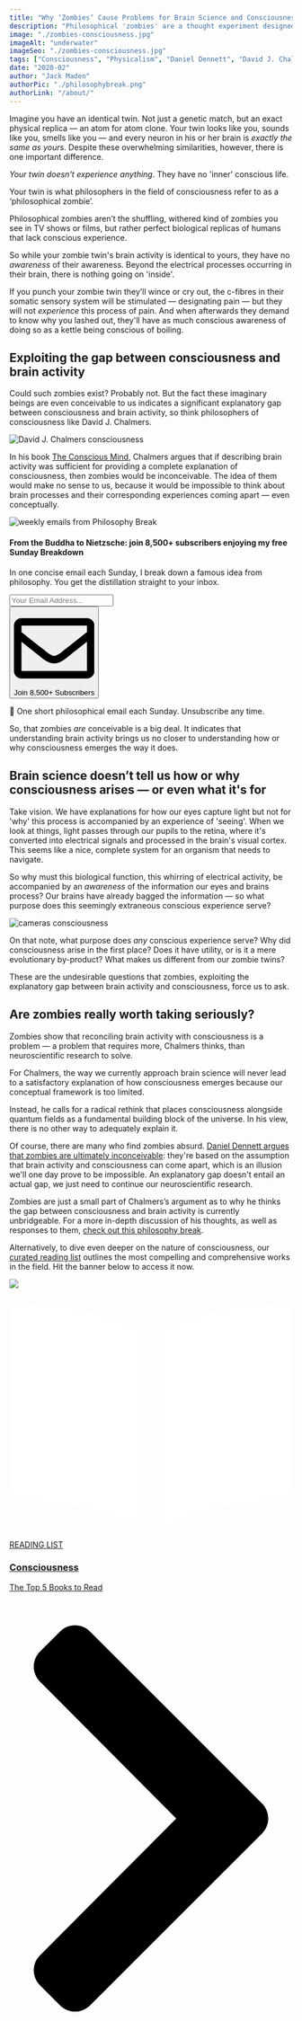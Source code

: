 ```yaml
---
title: "Why ‘Zombies’ Cause Problems for Brain Science and Consciousness"
description: "Philosophical 'zombies' are a thought experiment designed to illuminate problems with the science of the brain. This article introduces your zombie twin — an identical, non-conscious version of you."
image: "./zombies-consciousness.jpg"
imageAlt: "underwater"
imageSeo: "./zombies-consciousness.jpg"
tags: ["Consciousness", "Physicalism", "Daniel Dennett", "David J. Chalmers"]
date: "2020-02"
author: "Jack Maden"
authorPic: "./philosophybreak.png"
authorLink: "/about/"
---
```

<span class="big-letter">I</span>magine you have an identical twin. Not just a genetic match, but an exact physical replica — an atom for atom clone. Your twin looks like you, sounds like you, smells like you — and every neuron in his or her brain is <i>exactly the same as yours</i>. Despite these overwhelming similarities, however, there is one important difference. 

_Your twin doesn't experience anything_. They have no 'inner' conscious life.

Your twin is what philosophers in the field of consciousness refer to as a ‘philosophical zombie’. 

Philosophical zombies aren’t the shuffling, withered kind of zombies you see in TV shows or films, but rather perfect biological replicas of humans that lack conscious experience. 

So while your zombie twin's brain activity is identical to yours, they have no _awareness_ of their awareness. Beyond the electrical processes occurring in their brain, there is nothing going on 'inside'.  

If you punch your zombie twin they’ll wince or cry out, the c-fibres in their somatic sensory system will be stimulated — designating pain — but they will not _experience_ this process of pain. And when afterwards they demand to know why you lashed out, they'll have as much conscious awareness of doing so as a kettle being conscious of boiling.

## Exploiting the gap between consciousness and brain activity

<span class="big-letter">C</span>ould such zombies exist? Probably not. But the fact these imaginary beings are even conceivable to us indicates a significant explanatory gap between consciousness and brain activity, so think philosophers of consciousness like David J. Chalmers. 

![David J. Chalmers consciousness](./davidjchalmers.jpg "David J. Chalmers: the bad boy rock star of the consciousness world.")

In his book <a target="_blank" rel="noopener noreferrer sponsored" href="http://www.amazon.com/gp/product/0195117891/ref=as_li_tl?ie=UTF8&tag=philosophybre-20&camp=1789&creative=9325&linkCode=as2&creativeASIN=0195117891&linkId=17c460a9634b6fbce9ec8a22d88884e9">The Conscious Mind</a>, Chalmers argues that if describing brain activity was sufficient for providing a complete explanation of consciousness, then zombies would be inconceivable. The idea of them would make no sense to us, because it would be impossible to think about brain processes and their corresponding experiences coming apart — even conceptually.

<!--big subscribe-->
<div class="course-promo darkradial-background subscribe text-center">
    <img src="/static/6313d50bc32799a6c869239128784c7b/e7f7a/weekly-break.webp" alt="weekly emails from Philosophy Break">
    <h4>From the Buddha to Nietzsche: join 8,500+ subscribers enjoying my free Sunday Breakdown</h4>
    <p class="small-grey-font no-mar-bottom">In one concise email each Sunday, I break down a famous idea from philosophy. You get the distillation straight to your inbox.</p>
    <div class="small-pad-top">
        <form action="https://app.convertkit.com/forms/5812400/subscriptions" method="post" data-sv-form="5812400" data-uid="be0e52d3c0" data-format="inline" data-version="6" data-options="{&quot;settings&quot;:{&quot;after_subscribe&quot;:{&quot;action&quot;:&quot;message&quot;,&quot;success_message&quot;:&quot;Thank you, philosopher! Your welcome email will land in your inbox shortly.&quot;,&quot;redirect_url&quot;:&quot;https://philosophybreak.com/thank-you/&quot;},&quot;analytics&quot;:{&quot;google&quot;:null,&quot;fathom&quot;:null,&quot;facebook&quot;:null,&quot;segment&quot;:null,&quot;pinterest&quot;:null,&quot;sparkloop&quot;:null,&quot;googletagmanager&quot;:null},&quot;modal&quot;:{&quot;trigger&quot;:&quot;timer&quot;,&quot;scroll_percentage&quot;:null,&quot;timer&quot;:5,&quot;devices&quot;:&quot;all&quot;,&quot;show_once_every&quot;:15},&quot;powered_by&quot;:{&quot;show&quot;:false,&quot;url&quot;:&quot;https://convertkit.com/features/forms?utm_campaign=poweredby&amp;utm_content=form&amp;utm_medium=referral&amp;utm_source=dynamic&quot;},&quot;recaptcha&quot;:{&quot;enabled&quot;:false},&quot;return_visitor&quot;:{&quot;action&quot;:&quot;show&quot;,&quot;custom_content&quot;:&quot;&quot;},&quot;slide_in&quot;:{&quot;display_in&quot;:&quot;bottom_right&quot;,&quot;trigger&quot;:&quot;timer&quot;,&quot;scroll_percentage&quot;:null,&quot;timer&quot;:5,&quot;devices&quot;:&quot;all&quot;,&quot;show_once_every&quot;:15},&quot;sticky_bar&quot;:{&quot;display_in&quot;:&quot;top&quot;,&quot;trigger&quot;:&quot;timer&quot;,&quot;scroll_percentage&quot;:null,&quot;timer&quot;:5,&quot;devices&quot;:&quot;all&quot;,&quot;show_once_every&quot;:15}},&quot;version&quot;:&quot;6&quot;}" min-width="400 500 600 700 800">
        <div data-style="clean"><ul data-element="errors" data-group="alert"></ul><div data-element="fields" data-stacked="false">
            <div>
                <input name="email_address" aria-label="Your Email Address..." placeholder="Your Email Address..." required type="email" />
            </div>
            <button class="button primary" type="submit" data-element="submit"><div><div></div><div></div><div></div></div><span><svg xmlns="http://www.w3.org/2000/svg" viewBox="0 0 512 512"><path d="M464 64H48C21.49 64 0 85.49 0 112v288c0 26.51 21.49 48 48 48h416c26.51 0 48-21.49 48-48V112c0-26.51-21.49-48-48-48zm0 48v40.805c-22.422 18.259-58.168 46.651-134.587 106.49-16.841 13.247-50.201 45.072-73.413 44.701-23.208.375-56.579-31.459-73.413-44.701C106.18 199.465 70.425 171.067 48 152.805V112h416zM48 400V214.398c22.914 18.251 55.409 43.862 104.938 82.646 21.857 17.205 60.134 55.186 103.062 54.955 42.717.231 80.509-37.199 103.053-54.947 49.528-38.783 82.032-64.401 104.947-82.653V400H48z"/></svg>Join 8,500+ Subscribers</span></button>
            </div>
            </div>
        </form>
        <p class="tiny-mar-top no-mar-bottom review-font">💭 One short philosophical email each Sunday. Unsubscribe any time.</p>
    </div>
</div>

So, that zombies _are_ conceivable is a big deal. It indicates that understanding brain activity brings us no closer to understanding how or why consciousness emerges the way it does. 

## Brain science doesn’t tell us how or why consciousness arises — or even what it's for

<span class="big-letter">T</span>ake vision. We have explanations for how our eyes capture light but not for 'why' this process is accompanied by an experience of 'seeing'. When we look at things, light passes through our pupils to the retina, where it's converted into electrical signals and processed in the brain's visual cortex. This seems like a nice, complete system for an organism that needs to navigate. 

So why must this biological function, this whirring of electrical activity, be accompanied by an <i>awareness</i> of the information our eyes and brains process? Our brains have already bagged the information — so what purpose does this seemingly extraneous conscious experience serve? 

![cameras consciousness](./camera-consciousness.jpg "Do cameras experience the images they capture?")

On that note, what purpose does _any_ conscious experience serve? Why did consciousness arise in the first place? Does it have utility, or is it a mere evolutionary by-product? What makes us different from our zombie twins? 

These are the undesirable questions that zombies, exploiting the explanatory gap between brain activity and consciousness, force us to ask. 

## Are zombies really worth taking seriously?

<span class="big-letter">Z</span>ombies show that reconciling brain activity with consciousness is a problem — a problem that requires more, Chalmers thinks, than neuroscientific research to solve.

For Chalmers, the way we currently approach brain science will never lead to a satisfactory explanation of how consciousness emerges because our conceptual framework is too limited. 

Instead, he calls for a radical rethink that places consciousness alongside quantum fields as a fundamental building block of the universe. In his view, there is no other way to adequately explain it.

Of course, there are many who find zombies absurd. [Daniel Dennett argues that zombies are ultimately inconceivable](/articles/what-is-consciousness/): they're based on the assumption that brain activity and consciousness can come apart, which is an illusion we'll one day prove to be impossible. An explanatory gap doesn't entail an actual gap, we just need to continue our neuroscientific research.

Zombies are just a small part of Chalmers’s argument as to why he thinks the gap between consciousness and brain activity is currently unbridgeable. For a more in-depth discussion of his thoughts, as well as responses to them, [check out this philosophy break](/articles/what-is-consciousness).

Alternatively, to dive even deeper on the nature of consciousness, our [curated reading list](/reading-lists/consciousness/) outlines the most compelling and comprehensive works in the field. Hit the banner below to access it now.

<a class="reading-list cta" href="/reading-lists/consciousness/">
    <img class="title-img" src="/consciousnesslist.jpg"/>
    <div class="darkener"></div>
    <div class="reading-list-title">
        <span class="tag time"><svg xmlns="http://www.w3.org/2000/svg" viewBox="0 0 576 512"><path fill="#fff" d="M542.22 32.05c-54.8 3.11-163.72 14.43-230.96 55.59-4.64 2.84-7.27 7.89-7.27 13.17v363.87c0 11.55 12.63 18.85 23.28 13.49 69.18-34.82 169.23-44.32 218.7-46.92 16.89-.89 30.02-14.43 30.02-30.66V62.75c.01-17.71-15.35-31.74-33.77-30.7zM264.73 87.64C197.5 46.48 88.58 35.17 33.78 32.05 15.36 31.01 0 45.04 0 62.75V400.6c0 16.24 13.13 29.78 30.02 30.66 49.49 2.6 149.59 12.11 218.77 46.95 10.62 5.35 23.21-1.94 23.21-13.46V100.63c0-5.29-2.62-10.14-7.27-12.99z"/></svg>READING LIST</span>
        <div class="separator reading-list banner"></div>
        <h3>Consciousness</h3>
        <p style="margin: 0;">The Top 5 Books to Read</p>
    </div>    
    <svg class="cta swing" xmlns="http://www.w3.org/2000/svg" viewBox="0 0 320 512"><path d="M285.476 272.971L91.132 467.314c-9.373 9.373-24.569 9.373-33.941 0l-22.667-22.667c-9.357-9.357-9.375-24.522-.04-33.901L188.505 256 34.484 101.255c-9.335-9.379-9.317-24.544.04-33.901l22.667-22.667c9.373-9.373 24.569-9.373 33.941 0L285.475 239.03c9.373 9.372 9.373 24.568.001 33.941z"/></svg>
</a>
